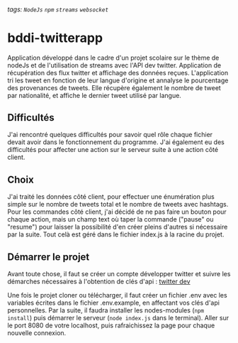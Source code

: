 ###### tags: `NodeJs` `npm` `streams` `websocket`

# bddi-twitterapp
Application développé dans le cadre d'un projet scolaire sur le thème de nodeJs et de l'utilisation de streams avec l'API dev twitter.
Application de récupération des flux twitter et affichage des données reçues. L'application tri les tweet en fonction de leur langue d'origine et annalyse le pourcentage des provenances de tweets.
Elle récupère également le nombre de tweet par nationalité, et affiche le dernier tweet utilisé par langue.

## Difficultés
J'ai rencontré quelques difficultés pour savoir quel rôle chaque fichier devait avoir dans le fonctionnement du programme.
J'ai également eu des difficultés pour affecter une action sur le serveur suite à une action côté client.

## Choix
J'ai traité les données côté client, pour effectuer une énumération plus simple sur le nombre de tweets total et le nombre de tweets avec hashtags.
Pour les commandes côté client, j'ai décidé de ne pas faire un bouton pour chaque action, mais un champ text où taper la commande ("pause" ou "resume") pour laisser la possibilité d'en créer pleins d'autres si nécessaire par la suite. Tout celà est géré dans le fichier index.js à la racine du projet.

## Démarrer le projet
Avant toute chose, il faut se créer un compte développer twitter et suivre les démarches nécessaires à l'obtention de clés d'api :
[twitter dev](https://developer.twitter.com/en/apply-for-access)

Une fois le projet cloner ou télécharger, il faut créer un fichier .env avec les variables écrites dans le fichier .env.example, en affectant vos clés d'api personnelles.
Par la suite, il faudra installer les nodes-modules (`npm install`) puis démarrer le serveur (`node index.js` dans le terminal).
Aller sur le port 8080 de votre localhost, puis rafraichissez la page pour chaque nouvelle connexion.
